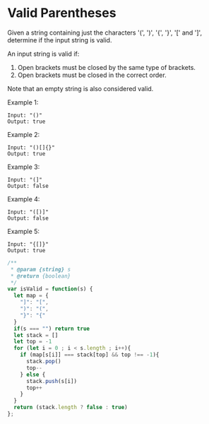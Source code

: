 # Valid Parentheses

Given a string containing just the characters '(', ')', '{', '}', '[' and ']', determine if the input string is valid.

An input string is valid if:
  1. Open brackets must be closed by the same type of brackets.
  2. Open brackets must be closed in the correct order.

Note that an empty string is also considered valid.

Example 1:

    Input: "()"
    Output: true

Example 2:

    Input: "()[]{}"
    Output: true

Example 3:

    Input: "(]"
    Output: false

Example 4:

    Input: "([)]"
    Output: false

Example 5:
  
    Input: "{[]}"
    Output: true

```JavaScript
/**
 * @param {string} s
 * @return {boolean}
 */
var isValid = function(s) {
  let map = {
    "]": "[",
    ")": "(",
    "}": "{"
  }
  if(s === "") return true
  let stack = []
  let top = -1
  for (let i = 0 ; i < s.length ; i++){
    if (map[s[i]] === stack[top] && top !== -1){
      stack.pop()
      top--
    } else {
      stack.push(s[i])
      top++
    }
  }
  return (stack.length ? false : true)
};
```